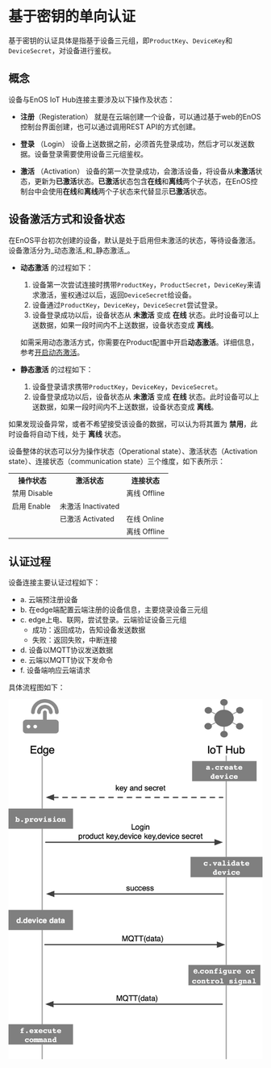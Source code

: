 # 基于密钥的单向认证

基于密钥的认证具体是指基于设备三元组，即`ProductKey`、`DeviceKey`和`DeviceSecret`，对设备进行鉴权。

## 概念

设备与EnOS IoT Hub连接主要涉及以下操作及状态：

- **注册**（Registeration）
  就是在云端创建一个设备，可以通过基于web的EnOS控制台界面创建，也可以通过调用REST API的方式创建。

- **登录** （Login）
  设备上送数据之前，必须首先登录成功，然后才可以发送数据。设备登录需要使用设备三元组鉴权。

- **激活** （Activation）
  设备的第一次登录成功，会激活设备，将设备从**未激活**状态，更新为**已激活**状态。**已激活**状态包含**在线**和**离线**两个子状态，在EnOS控制台中会使用**在线**和**离线**两个子状态来代替显示**已激活**状态。

## 设备激活方式和设备状态

在EnOS平台初次创建的设备，默认是处于启用但未激活的状态，等待设备激活。设备激活分为_动态激活_和_静态激活_。
- **动态激活** 的过程如下：

  1. 设备第一次尝试连接时携带`ProductKey`，`ProductSecret`，`DeviceKey`来请求激活，鉴权通过以后，返回`DeviceSecret`给设备。
  2. 设备通过`ProductKey`，`DeviceKey`，`DeviceSecret`尝试登录。
  3. 设备登录成功以后，设备状态从 **未激活** 变成 **在线** 状态。此时设备可以上送数据，如果一段时间内不上送数据，设备状态变成 **离线**。


  如需采用动态激活方式，你需要在Product配置中开启**动态激活**。详细信息，参考[开启动态激活](cloud/managing_products)。

- **静态激活** 的过程如下：

  1. 设备登录请求携带`ProductKey`，`DeviceKey`，`DeviceSecret`。
  2. 设备登录成功以后，设备状态从 **未激活** 变成 **在线** 状态。此时设备可以上送数据，如果一段时间内不上送数据，设备状态变成 **离线**。

如果发现设备异常，或者不希望接受该设备的数据，可以认为将其置为 **禁用**，此时设备将自动下线，处于 **离线** 状态。

设备整体的状态可以分为操作状态（Operational state）、激活状态（Activation state）、连接状态（communication state）三个维度，如下表所示：

<table>
   <tr>
     <th>操作状态</th>
     <th>激活状态</th>
     <th>连接状态</th>
   </tr>
   <tr>
     <td>禁用 Disable</td>
     <td></td>
     <td>离线 Offline</td>
   </tr>
   <tr>
     <td>启用 Enable</td>
     <td>未激活 Inactivated</td>
     <td></td>
   </tr>
   <tr>
     <td></td>
     <td>已激活 Activated</td>
     <td>在线 Online</td>
   </tr>
   <tr>
     <td></td>
     <td></td>
     <td>离线 Offline</td>
   </tr>
</table>


## 认证过程

设备连接主要认证过程如下：
- a. 云端预注册设备
- b. 在edge端配置云端注册的设备信息，主要烧录设备三元组
- c. edge上电、联网，尝试登录。云端验证设备三元组
  - 成功：返回成功，告知设备发送数据
  - 失败：返回失败，中断连接
- d. 设备以MQTT协议发送数据
- e. 云端以MQTT协议下发命令
- f. 设备端响应云端请求

具体流程图如下：

![](media/secret_communication.png)
